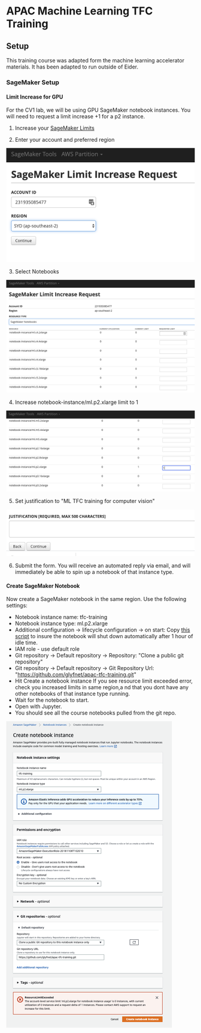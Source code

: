 # APAC Machine Learning TFC Training 

## Setup

This training course was adapted form the machine learning accelerator materials. It has been adapted to run outside of Eider.

### SageMaker Setup

#### Limit Increase for GPU

For the CV1 lab, we will be using GPU SageMaker notebook instances. You will need to request a limit increase +1 for a p2 instance.

1. Increase your [SageMaker Limits](https://sagemaker-tools.corp.amazon.com/limits)

2. Enter your account and preferred region

![Account and Region](img/limit_increase_screen1.png)

3. Select Notebooks

![Select Notebooks](img/limit_increase_screen2.png)

4. Increase notebook-instance/ml.p2.xlarge limit to 1

![Increase Limit](img/limit_increase_screen3.png)

5. Set justification to "ML TFC training for computer vision"

![Set Justification](img/limit_increase_screen4.png)

6. Submit the form. You will receive an automated reply via email, and will immediately be able to spin up a notebook of that instance type.


#### Create SageMaker Notebook
Now create a SageMaker notebook in the same region. Use the following settings:
* Notebook instance name: tfc-training
* Notebook instance type: ml.p2.xlarge
* Additional configuration -> lifecycle configuration -> on start: Copy [this script](https://raw.githubusercontent.com/aws-samples/amazon-sagemaker-notebook-instance-lifecycle-config-samples/master/scripts/auto-stop-idle/on-start.sh) to insure the notebook will shut down automatically after 1 hour of idle time. 
* IAM role - use default role
* Git repository -> Default repository -> Repository: "Clone a public git repository"
* Git repository -> Default repository -> Git Repository Url: "https://github.com/glyfnet/apac-tfc-training.git"
* Hit Create a notebook instance
If you see resource limit exceeded error, check you increased limits in same region,a nd that you dont have any other notebooks of that instance type running.
* Wait for the notebook to start. 
* Open with Jupyter. 
* You should see all the course notebooks pulled from the git repo.


![Create Notebook](img/notebook_screen1.png)